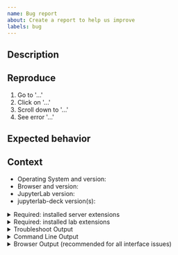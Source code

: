 ```yaml
---
name: Bug report
about: Create a report to help us improve
labels: bug
---
```


<!--
Welcome! Before creating a new issue:
* Search for relevant issues
* Follow the issue reporting guidelines:
https://jupyterlab.readthedocs.io/en/latest/getting_started/issue.html
-->

## Description

<!--Describe the bug clearly and concisely. Include screenshots (or even better - gifs) if possible-->

## Reproduce

<!--Describe step-by-step instructions to reproduce the behavior-->

1. Go to '...'
2. Click on '...'
3. Scroll down to '...'
4. See error '...'

<!--Describe how you diagnosed the issue. See the guidelines at
 https://jupyterlab.readthedocs.io/en/latest/getting_started/issue.html -->

## Expected behavior

<!--Describe what you expected to happen-->

## Context

<!--Complete the following for context, and add any other relevant context-->

- Operating System and version:
- Browser and version:
- JupyterLab version:
- jupyterlab-deck version(s):

<details><summary>Required: installed server extensions</summary>
<pre>
  Paste the output from running `jupyter server extension list` (JupyterLab >= 3)
  or `jupyter serverextension list` (JupyterLab < 3) from the command line here.
  You may want to sanitize the paths in the output.
</pre>
</details>

<details><summary>Required: installed lab extensions</summary>
<pre>
  Paste the output from running `jupyter labextension list` from the command line here.
  You may want to sanitize the paths in the output.
</pre>
</details>

<!--The more content you provide, the more we can help!-->

<details><summary>Troubleshoot Output</summary>
<pre>
  Paste the output from running `jupyter troubleshoot` from the command line here.
  You may want to sanitize the paths in the output.
</pre>
</details>

<details><summary>Command Line Output</summary>
<pre>
  Paste the output from your command line running `jupyter lab` here, use `--debug` if possible.
</pre>
</details>

<details><summary>Browser Output (recommended for all interface issues)</summary>
<pre>
  Paste the output from your browser JavaScript console replacing the text in here.

To learn how to open the developer tools in your browser:
https://developer.mozilla.org/en-US/docs/Learn/Common_questions/What_are_browser_developer_tools#How_to_open_the_devtools_in_your_browser
If too many messages accumulated after many hours of working in JupyterLab, consider
refreshing the window and then reproducing the bug to reduce the noise in the logs.

</pre>
</details>
